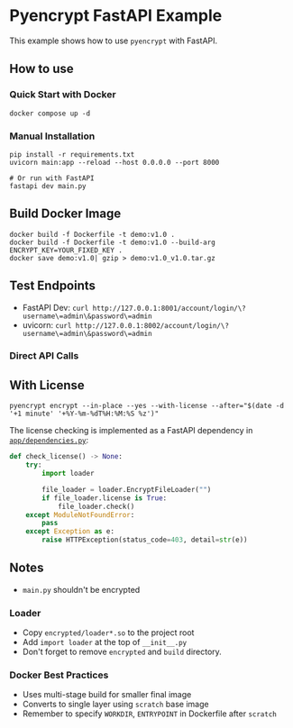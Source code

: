 # Pyencrypt FastAPI Example

This example shows how to use `pyencrypt` with FastAPI.


## How to use
### Quick Start with Docker
```shell
docker compose up -d
```

### Manual Installation
```shell
pip install -r requirements.txt
uvicorn main:app --reload --host 0.0.0.0 --port 8000

# Or run with FastAPI
fastapi dev main.py
```

## Build Docker Image
```shell
docker build -f Dockerfile -t demo:v1.0 .
docker build -f Dockerfile -t demo:v1.0 --build-arg ENCRYPT_KEY=YOUR_FIXED_KEY .
docker save demo:v1.0| gzip > demo:v1.0_v1.0.tar.gz
```

## Test Endpoints
* FastAPI Dev: `curl http://127.0.0.1:8001/account/login/\?username\=admin\&password\=admin`
* uvicorn: `curl http://127.0.0.1:8002/account/login/\?username\=admin\&password\=admin`

### Direct API Calls

## With License
```shell
pyencrypt encrypt --in-place --yes --with-license --after="$(date -d '+1 minute' '+%Y-%m-%dT%H:%M:%S %z')"
```

The license checking is implemented as a FastAPI dependency in [`app/dependencies.py`](./app/dependencies.py):
```python
def check_license() -> None:
    try:
        import loader

        file_loader = loader.EncryptFileLoader("")
        if file_loader.license is True:
            file_loader.check()
    except ModuleNotFoundError:
        pass
    except Exception as e:
        raise HTTPException(status_code=403, detail=str(e))
```

## Notes
* `main.py` shouldn't be encrypted

### Loader
* Copy `encrypted/loader*.so` to the project root
* Add `import loader` at the top of `__init__.py`
* Don't forget to remove `encrypted` and `build` directory.

### Docker Best Practices
* Uses multi-stage build for smaller final image
* Converts to single layer using `scratch` base image
* Remember to specify `WORKDIR`, `ENTRYPOINT` in Dockerfile after `scratch`
